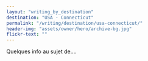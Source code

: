 ```yaml
---
layout: "writing_by_destination"
destination: "USA - Connecticut"
permalink: "/writing/destination/usa-connecticut/"
header-img: "assets/owner/hero/archive-bg.jpg"
flickr-text: ""
---
```


Quelques info au sujet de....